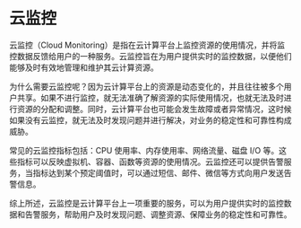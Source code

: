 # 云监控

云监控（Cloud Monitoring）是指在云计算平台上监控资源的使用情况，并将监控数据反馈给用户的一种服务。云监控旨在为用户提供实时的监控数据，以便他们能够及时有效地管理和维护其云计算资源。

为什么需要云监控呢？因为云计算平台上的资源是动态变化的，并且往往被多个用户共享。如果不进行监控，就无法准确了解资源的实际使用情况，也就无法及时进行资源的分配和调整。同时，云计算平台也可能会发生故障或者异常情况，这时候如果没有云监控，就无法及时发现问题并进行解决，对业务的稳定性和可靠性构成威胁。

常见的云监控指标包括：CPU 使用率、内存使用率、网络流量、磁盘 I/O 等。这些指标可以反映虚拟机、容器、函数等资源的使用情况。云监控还可以提供告警服务，当指标达到某个预定阈值时，可以通过短信、邮件、微信等方式向用户发送告警信息。

综上所述，云监控是云计算平台上一项重要的服务，可以为用户提供实时的监控数据和告警服务，帮助用户及时发现问题、调整资源、保障业务的稳定性和可靠性。